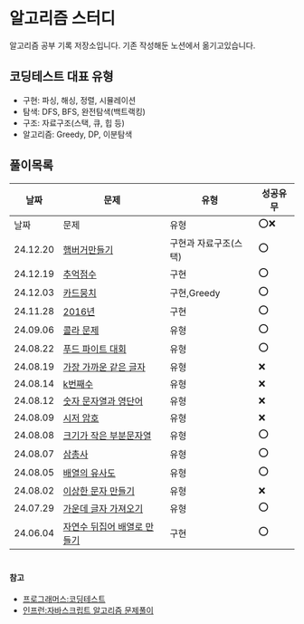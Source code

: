 # 알고리즘 스터디
알고리즘 공부 기록 저장소입니다.
기존 작성해둔 노션에서 옮기고있습니다.


## 코딩테스트 대표 유형
- 구현: 파싱, 해싱, 정렬, 시뮬레이션
- 탐색: DFS, BFS, 완전탐색(백트랙킹)
- 구조: 자료구조(스택, 큐, 힙 등)
- 알고리즘: Greedy, DP, 이분탐색



## 풀이목록
|날짜|문제|유형|성공유무|
|------|---|---|---|
|날짜|문제|유형|⭕️❌|
|24.12.20|[햄버거만들기](https://github.com/lim-bora/Algorithm/blob/main/%ED%94%84%EB%A1%9C%EA%B7%B8%EB%9E%98%EB%A8%B8%EC%8A%A4/lv1/%ED%96%84%EB%B2%84%EA%B1%B0%20%EB%A7%8C%EB%93%A4%EA%B8%B0.md)|구현과 자료구조(스택)|⭕️|
|24.12.19|[추억점수](https://github.com/lim-bora/Algorithm/blob/main/%ED%94%84%EB%A1%9C%EA%B7%B8%EB%9E%98%EB%A8%B8%EC%8A%A4/lv1/%EC%B6%94%EC%96%B5%20%EC%A0%90%EC%88%98.md)|구현|⭕️|
|24.12.03|[카드뭉치](https://github.com/lim-bora/Algorithm/blob/main/%ED%94%84%EB%A1%9C%EA%B7%B8%EB%9E%98%EB%A8%B8%EC%8A%A4/lv1/%EC%B9%B4%EB%93%9C%EB%AD%89%EC%B9%98.md)|구현,Greedy|⭕️|
|24.11.28|[2016년](https://github.com/lim-bora/Algorithm/tree/main/%ED%94%84%EB%A1%9C%EA%B7%B8%EB%9E%98%EB%A8%B8%EC%8A%A4/lv1)|구현|⭕️|
|24.09.06|[콜라 문제](https://forest-act-835.notion.site/80e2d76daf1c487f9f7838f284c0ba23?pvs=4)|유형|⭕️|
|24.08.22|[푸드 파이트 대회](https://forest-act-835.notion.site/ae4a27b75ba54756b0a1e635b70e3f66?pvs=4)|유형|⭕️|
|24.08.19|[가장 가까운 같은 글자](https://forest-act-835.notion.site/9a5969b271bf49fa8432b23546e46668?pvs=4)|유형|❌|
|24.08.14|[k번째수](https://forest-act-835.notion.site/k-405b00ab78c047c0affb8b943489cc26?pvs=4)|유형|❌|
|24.08.12|[숫자 문자열과 영단어](https://forest-act-835.notion.site/2be516269b2b4a7eb895896ce894b3e5?pvs=4)|유형|❌|
|24.08.09|[시저 암호](https://forest-act-835.notion.site/8292e6b05fb94395b8bf3bfdd02968f0?pvs=4)|유형|❌|
|24.08.08|[크기가 작은 부분문자열](https://forest-act-835.notion.site/18637b9fd5594d6fa7ccb41a8ff97053?pvs=4)|유형|⭕️|
|24.08.07|[삼총사](https://forest-act-835.notion.site/a19a91fe3aca47ceb1131ff50dcb7696?pvs=4)|유형|⭕️|
|24.08.05|[배열의 유사도](https://forest-act-835.notion.site/250f4a20971a46ec8507645f3c75d4bf?pvs=4)|유형|⭕️|
|24.08.02|[이상한 문자 만들기](https://forest-act-835.notion.site/ef9f91b278034b69ab5f00807672ab08?pvs=4)|유형|❌|
|24.07.29|[가운데 글자 가져오기](https://forest-act-835.notion.site/90f0c7b0f59549d28b9a6b241906769b?pvs=4)|유형|⭕️|
|24.06.04|[자연수 뒤집어 배열로 만들기](https://github.com/lim-bora/Algorithm/blob/main/%ED%94%84%EB%A1%9C%EA%B7%B8%EB%9E%98%EB%A8%B8%EC%8A%A4/lv1/%EC%9E%90%EC%97%B0%EC%88%98%20%EB%92%A4%EC%A7%91%EC%96%B4%20%EB%B0%B0%EC%97%B4%EB%A1%9C%20%EB%A7%8C%EB%93%A4%EA%B8%B0.md)|구현|⭕️|


#
#### 참고
- [프로그래머스:코딩테스트](https://school.programmers.co.kr/learn/challenges?order=recent&levels=1&languages=javascript)
- [인프런:자바스크립트 알고리즘 문제풀이](https://www.inflearn.com/course/%EC%9E%90%EB%B0%94%EC%8A%A4%ED%81%AC%EB%A6%BD%ED%8A%B8-%EC%95%8C%EA%B3%A0%EB%A6%AC%EC%A6%98-%EB%AC%B8%EC%A0%9C%ED%92%80%EC%9D%B4/dashboard)
